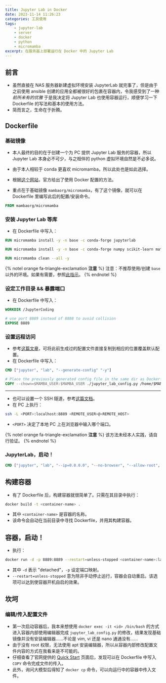 ```yaml
---
title: Jupyter Lab in Docker
date: 2023-11-14 11:26:23
categories: 工具使用
tags:
    - jupyter-lab
    - server
    - docker
    - python
    - micromamba
excerpt: 在服务器上部署运行在 Docker 中的 Jupyter Lab
---
```


## 前言

-   虽然直接在 NAS 服务器新建虚拟环境安装 JupyterLab 就完事了，但是由于之前使用 ansible 创建的应用全都被很好的包裹在容器内，令我感受到了一种 _前所未有的优雅_ 于是我决定将 Jupyter Lab 也使用容器运行，顺便学习一下 Dockerfile 的写法和基本的使用方法。
-   简而言之，生命在于折腾。

## Dockerfile

### 基础镜像

-   本人最终的目的在于创建一个为 PC 提供 Jupyter Lab 服务的容器，所以 Jupyter Lab 本身必不可少，与之相伴的 python 虚拟环境自然是不必多说。
-   由于本人相较于 conda 更喜欢 micromamba，所以此处也是如此选择。

-   根据[这个网站](https://micromamba-docker.readthedocs.io/en/latest/index.html)，官方给出了使用 Docker 配置的方法。
-   重点在于基础镜像 `mambaorg/micromamba`，有了这个镜像，就可以在 Dockerfile 里编写此后的配置/安装命令。

```Dockerfile
FROM mambaorg/micromamba
```

### 安装 Jupyter Lab 等库

-   在 Dockerfile 中写入：

```Dockerfile
RUN micromamba install -y -n base -c conda-forge jupyterlab

RUN micromamba install -y -n base -c conda-forge numpy scikit-learn matplotlib seaborn

RUN micromamba clean --all -y
```

{% notel orange fa-triangle-exclamation **注意** %}
注意：不推荐使用/创建 `base` 以外的环境。如果有需要，参照[此指示](https://micromamba-docker.readthedocs.io/en/latest/advanced_usage.html#multiple-environments)。
{% endnotel %}

### 设定工作目录 && 暴露端口

-   在 Dockerfile 中写入：

```Dockerfile
WORKDIR /JupyterCoding

# use port 8889 instead of 8888 to avoid collision
EXPOSE 8889
```

### 设置远程访问

-   参考[这篇文章](https://bloglast.top/2023/11/05/JupyterLab-on-Server/)，可将此前生成过的配置文件直接复制到相应的位置覆盖默认配置。
-   在 Dockerfile 中写入：

```Dockerfile
CMD ["jupyter", "lab", "--generate-config" "-y"]

# Place the previously generated config file in the same dir as Dockerfile
COPY --chown=$MAMBA_USER:$MAMBA_USER ./jupyter_lab_config.py /home/$MAMBA_USER/.jupyter/jupyter_lab_config.py
```

---

-   也可以设置一个 SSH 隧道，参考[这篇文档](https://docs.anaconda.com/free/anaconda/jupyter-notebooks/remote-jupyter-notebook/)。
-   在 PC 上执行：

```bash
ssh -L <PORT>:localhost:8889 <REMOTE_USER>@<REMOTE_HOST>
```

-   `<PORT>` 决定了本地 PC 上在浏览器中输入哪个端口。

{% notel orange fa-triangle-exclamation **注意** %}
该方法未经本人实践，请自行验证。
{% endnotel %}

### JupyterLab，启动！

```Dockerfile
CMD ["jupyter", "lab", "--ip=0.0.0.0", "--no-browser", "--allow-root", "--port=8889"]
```

## 构建容器

-   有了 Dockerfile 后，构建容器就很简单了。只需在其目录中执行：

```bash
docker build -t <container-name> .
```

-   其中 `<container-name>` 是容器的名称。
-   该命令会自动在当前目录中寻找 Dockerfile，并用其构建容器。

## 容器，启动！

-   执行：

```bash
docker run -d -p 8889:8889 --restart=unless-stopped <container-name>:latest
```

-   其中 `-d` 表示 "detached"，`-p` 设定端口映射。
-   `--restart=unless-stopped` 意为除非手动停止运行，容器会自动重启。该选项可以达到使容器开机自启的效果。

## 坎坷

### 编辑/传入配置文件

-   第一次启动容器后，我本来想使用 `docker exec -it <id> /bin/bash` 的方式进入容器内部使用编辑器完成 `jupyter_lab_config.py` 的修改，结果发现基础镜像并没有安装编辑器……不论是 vim, vi 还是 nano 通通没有……
-   由于没有 root 权限，无法使用 apt 安装编辑器，所以从容器内部修改配置文件内容的方式在我看来是不可能的。
-   仔细查看了官网提供的 [Quick Start](https://micromamba-docker.readthedocs.io/en/latest/quick_start.html) 页面后，发现可以在 Dockerfile 中写入 `COPY` 命令完成文件的传入。
-   此外，询问大模型后得知了 `docker cp` 命令，可以向运行中的容器中传入文件。
